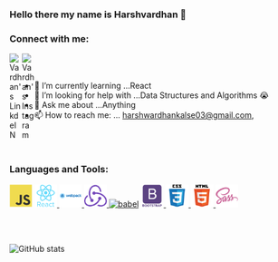 ### Hello there my name is Harshvardhan 🙏


<h3 align="left">Connect with me:</h3>
<a href="https://www.linkedin.com/in/vardhan35/">
  <img align="left" alt="Vardhan's LinkdeIN" width="22px" src="https://cdn.jsdelivr.net/npm/simple-icons@v3/icons/linkedin.svg" background-color="white" />
</a>
<a href="https://www.instagram.com/vardhan3_5/">
  <img align="left" alt="Vardhan's Instagram" width="22px" src="https://cdn.jsdelivr.net/npm/simple-icons@v3/icons/instagram.svg"  color="white" />
</a>
</p>
<br />
<br />

- 🌱 I’m currently learning ...React
- 🤔 I’m looking for help with ...Data Structures and Algorithms 😭
- 💬 Ask me about ...Anything
- 📫 How to reach me: ... harshwardhankalse03@gmail.com,
<!-- - ⚡ Fun fact: ...I allways thought coding is not for me but just like they say You don't get it unless You try it 😎 -->
<br />
<br />

<h3 align="left">Languages and Tools:</h3>
<p align="left">
  <a href="https://developer.mozilla.org/en-US/docs/Web/JavaScript" target="_blank"> <img src="https://raw.githubusercontent.com/devicons/devicon/master/icons/javascript/javascript-original.svg" alt="javascript" width="40" height="40"/></a>
  <a href="https://reactjs.org/" target="_blank"> <img src="https://raw.githubusercontent.com/devicons/devicon/master/icons/react/react-original-wordmark.svg" alt="react" width="40" height="40"/> </a>
  <a href="https://webpack.js.org" target="_blank"> <img src="https://raw.githubusercontent.com/devicons/devicon/d00d0969292a6569d45b06d3f350f463a0107b0d/icons/webpack/webpack-original-wordmark.svg" alt="webpack" width="40" height="40"/> </a>
  <a href="https://redux.js.org" target="_blank"> <img src="https://raw.githubusercontent.com/devicons/devicon/master/icons/redux/redux-original.svg" alt="redux" width="40" height="40"/> </a>
<a href="https://babeljs.io/" target="_blank"> <img src="https://www.vectorlogo.zone/logos/babeljs/babeljs-icon.svg" alt="babel" width="40" height="40"/></a> 
 <a href="https://getbootstrap.com" target="_blank"> <img src="https://raw.githubusercontent.com/devicons/devicon/master/icons/bootstrap/bootstrap-plain-wordmark.svg" alt="bootstrap" width="40" height="40"/> </a> 
<a href="https://www.w3schools.com/css/" target="_blank"> <img src="https://raw.githubusercontent.com/devicons/devicon/master/icons/css3/css3-original-wordmark.svg" alt="css3" width="40" height="40"/> </a> <a href="https://www.w3.org/html/" target="_blank"> <img src="https://raw.githubusercontent.com/devicons/devicon/master/icons/html5/html5-original-wordmark.svg" alt="html5" width="40" height="40"/> </a>    <a href="https://sass-lang.com" target="_blank"> <img src="https://raw.githubusercontent.com/devicons/devicon/master/icons/sass/sass-original.svg" alt="sass" width="40" height="40"/> </a>  </p>
<br />
<br />

![GitHub stats](https://github-readme-stats.vercel.app/api?username=vardhan35&show_icons=true&theme=tokyonight)

<!-- ![Top Langs](https://github-readme-stats.vercel.app/api/top-langs/?username=vardhan35&theme=tokyonight)
 -->
